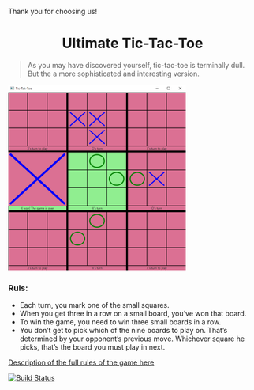 Thank you for choosing us!
<h1 align="center">Ultimate Tic-Tac-Toe</h1>

> As you may have discovered yourself, tic-tac-toe is terminally dull.
> But the a more sophisticated and interesting version.

![alt-text](https://github.com/Partynin/TicTakToe/blob/master/image/board.png?raw=true)

### Ruls:
+ Each turn, you mark one of the small squares.
+ When you get three in a row on a small board, you’ve won that board.
+ To win the game, you need to win three small boards in a row.
+ You don’t get to pick which of the nine boards to play on. That’s determined by your opponent’s previous move. Whichever square he picks, that’s the board you must play in next.

[Description of the full rules of the game here](https://mathwithbaddrawings.com/2013/06/16/ultimate-tic-tac-toe/)

[![Build Status](https://travis-ci.org/Partynin/TicTakToe.svg?branch=master)](https://travis-ci.org/Partynin/TicTakToe)
